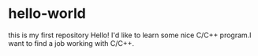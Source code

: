# hello-world
this is my first repository
Hello!
I'd like to learn some nice C/C++ program.I want to find a job working with C/C++.
